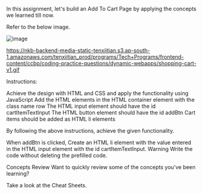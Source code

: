 In this assignment, let's build an Add To Cart Page by applying the concepts we learned till now.

Refer to the below image.

![image](https://github.com/bukka5sandhya/Add-to-cart-javascript/assets/133884532/67c055e5-6582-48c4-a29c-7a336e4c622d)


https://nkb-backend-media-static-tenxiitian.s3.ap-south-1.amazonaws.com/tenxiitian_prod/programs/Tech+Programs/frontend-content/ccbp/coding-practice-questions/dynamic-webapps/shopping-cart-v1.gif

Instructions:

Achieve the design with HTML and CSS and apply the functionality using JavaScript
Add the HTML elements in the HTML container element with the class name row
The HTML input element should have the id cartItemTextInput
The HTML button element should have the id addBtn
Cart items should be added as HTML li elements

By following the above instructions, achieve the given functionality.

When addBtn is clicked,
Create an HTML li element with the value entered in the HTML input element with the id cartItemTextInput.
Warning
Write the code without deleting the prefilled code.

Concepts Review
Want to quickly review some of the concepts you’ve been learning?

Take a look at the Cheat Sheets.
